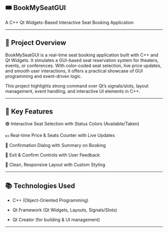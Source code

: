 ## 🎟️ BookMySeatGUI

A C++ Qt Widgets-Based Interactive Seat Booking Application

---

## 🚀 Project Overview

BookMySeatGUI is a real-time seat booking application built with C++ and Qt Widgets. It simulates a GUI-based seat reservation system for theaters, events, or conferences. With color-coded seat selection, live price updates, and smooth user interactions, it offers a practical showcase of GUI programming and event-driven logic.

This project highlights strong command over Qt’s signals/slots, layout management, event handling, and interactive UI elements in C++.

----

## 🎯 Key Features

🟢 Interactive Seat Selection with Status Colors (Available/Taken)

💵 Real-time Price & Seats Counter with Live Updates

📝 Confirmation Dialog with Summary on Booking

🛑 Exit & Confirm Controls with User Feedback

🎨 Clean, Responsive Layout with Custom Styling

---

## 📚 Technologies Used

- C++ (Object-Oriented Programming)

- Qt Framework (Qt Widgets, Layouts, Signals/Slots)

- Qt Creator (for building & UI management)

---
